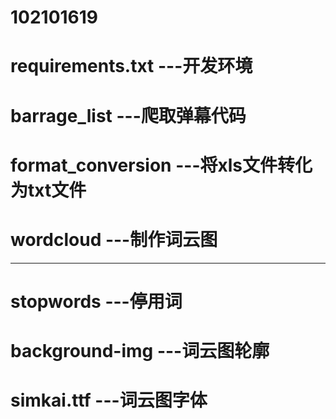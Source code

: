 # 102101619
# requirements.txt ---开发环境
# barrage_list ---爬取弹幕代码
# format_conversion ---将xls文件转化为txt文件
# wordcloud ---制作词云图
-----
# stopwords ---停用词
# background-img ---词云图轮廓
# simkai.ttf ---词云图字体
